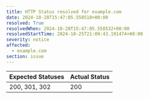 ```yaml
---
title: HTTP Status resolved for example.com
date: 2024-10-28T15:47:05.558518+00:00
resolved: True
resolvedWhen: 2024-10-28T15:47:05.558532+00:00
resolvedStartTime: 2024-10-25T21:09:43.191474+00:00
severity: notice
affected:
  - example.com
section: issue
---
```


| Expected Statuses | Actual Status  |
|-------------------|----------------|
| 200, 301, 302 | 200 |
